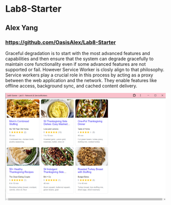 # Lab8-Starter

## Alex Yang

### https://github.com/OasisAlex/Lab8-Starter

Graceful degradation is to start with the most advanced features and capabilities and then ensure that the system can degrade gracefully to maintain core functionality even if some advanced features are not supported or fail. However Service Worker is closly align to that philosophy. Service workers play a crucial role in this process by acting as a proxy between the web application and the network. They enable features like offline access, background sync, and cached content delivery. 

![pwa](pwa.PNG)